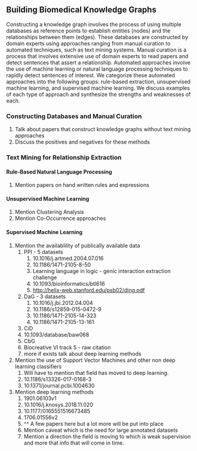 ## Building Biomedical Knowledge Graphs

Constructing a knowledge graph involves the process of using multiple databases as reference points to establish entities (nodes) and the relationships between them (edges).
These databases are constructed by domain experts using approaches ranging from manual curation to automated techniques, such as text mining systems.
Manual curation is a process that involves extensive use of domain experts to read papers and detect sentences that assert a relationship.
Automated approaches involve the use of machine learning or natural language processing techniques to rapidly detect sentences of interest.
We categorize these automated approaches into the following groups: rule-based extraction, unsupervised machine learning, and supervised machine learning.
We discuss examples of each type of approach and synthesize the strengths and weaknesses of each.

### Constructing Databases and Manual Curation

1. Talk about papers that construct knowledge graphs without text mining approaches
2. Discuss the positives and negatives for these methods

### Text Mining for Relationship Extraction

#### Rule-Based Natural Language Processing

1. Mention papers on hand written rules and expressions

#### Unsupervised Machine Learning

1. Mention Clustering Analysis
2. Mention Co-Occurrence approaches

#### Supervised Machine Learning

1. Mention the availablility of publically available data
	1. PPI - 5 datasets 
	   1. 10.1016/j.artmed.2004.07.016 
	   2. 10.1186/1471-2105-8-50 
	   3. Learning language in logic - genic interaction extraction challenge
	   4. 10.1093/bioinformatics/btl616 
	   5. http://helix-web.stanford.edu/psb02/ding.pdf
	2. DaG - 3 datasets
	   1. 10.1016/j.jbi.2012.04.004 
	   2. 10.1186/s12859-015-0472-9
	   3. 10.1186/1471-2105-14-323 
	   4. 10.1186/1471-2105-13-161
	3. CiD 
	  1. 10.1093/database/baw068 
	4. CbG 
	  1. Biocreative VI track 5 - raw citation
	5. more if exists talk about deep learning methods
2. Mention the use of Support Vector Machines and other non deep learning classifiers
   1. Will have to mention that field has moved to deep learning.
   2. 10.1186/s13326-017-0168-3
   3. 10.1371/journal.pcbi.1004630
3. Mention deep learning methods
   1. 1901.06103v1
   2. 10.1016/j.knosys.2018.11.020
   3. 10.1177/0165551516673485
   4. 1706.01556v2
   5. ^^ A few papers here but a lot more will be put into place 
   6. Mention caveat which is the need for large annotated datasets
   7. Mention a direction the field is moving to which is weak supervision and more that info that will come in time.

